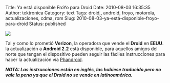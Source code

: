 Title: Ya está disponible FroYo para Droid
Date: 2010-08-03 16:35:35
Author: tektronica
Category: text
Tags: droid,, android, froyo, motorola, actualizaciones, cdma, rom
Slug: 2010-08-03-ya-está-disponible-froyo-para-droid
Status: published

![](http://media.tumblr.com/tumblr_l6lh81BPAy1qctm3h.jpg)



</p>

Tal y como lo prometió **Verizon**, la operadora que vende el **Droid**
en **EEUU**. la actualización a **Android 2.2** está disponible, para
aquellos amigos del norte que tengan el dispositivo pueden seguir las
fáciles instrucciones para hacer la actualización vía
[Phandroid](http://cl.ly/1rcM).



</p>

***NOTA: Las instrucciones están en inglés, las hubiese traducido pero
no vale la pena ya que el Droid no se vende en latinoamérica.***

</p>

